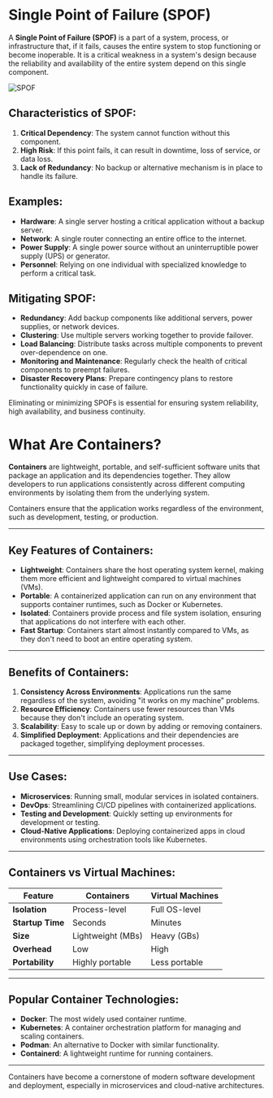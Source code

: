 # Single Point of Failure (SPOF)

A **Single Point of Failure (SPOF)** is a part of a system, process, or infrastructure that, if it fails, causes the entire system to stop functioning or become inoperable. It is a critical weakness in a system's design because the reliability and availability of the entire system depend on this single component.

![SPOF](https://github.com/user-attachments/assets/5bb17429-b799-4ccb-8596-498034b15f45)

## Characteristics of SPOF:
1. **Critical Dependency**: The system cannot function without this component.
2. **High Risk**: If this point fails, it can result in downtime, loss of service, or data loss.
3. **Lack of Redundancy**: No backup or alternative mechanism is in place to handle its failure.

## Examples:
- **Hardware**: A single server hosting a critical application without a backup server.
- **Network**: A single router connecting an entire office to the internet.
- **Power Supply**: A single power source without an uninterruptible power supply (UPS) or generator.
- **Personnel**: Relying on one individual with specialized knowledge to perform a critical task.

## Mitigating SPOF:
- **Redundancy**: Add backup components like additional servers, power supplies, or network devices.
- **Clustering**: Use multiple servers working together to provide failover.
- **Load Balancing**: Distribute tasks across multiple components to prevent over-dependence on one.
- **Monitoring and Maintenance**: Regularly check the health of critical components to preempt failures.
- **Disaster Recovery Plans**: Prepare contingency plans to restore functionality quickly in case of failure.

Eliminating or minimizing SPOFs is essential for ensuring system reliability, high availability, and business continuity.

# What Are Containers?

**Containers** are lightweight, portable, and self-sufficient software units that package an application and its dependencies together. They allow developers to run applications consistently across different computing environments by isolating them from the underlying system.

Containers ensure that the application works regardless of the environment, such as development, testing, or production.

---

## Key Features of Containers:
- **Lightweight**: Containers share the host operating system kernel, making them more efficient and lightweight compared to virtual machines (VMs).
- **Portable**: A containerized application can run on any environment that supports container runtimes, such as Docker or Kubernetes.
- **Isolated**: Containers provide process and file system isolation, ensuring that applications do not interfere with each other.
- **Fast Startup**: Containers start almost instantly compared to VMs, as they don't need to boot an entire operating system.

---

## Benefits of Containers:
1. **Consistency Across Environments**: Applications run the same regardless of the system, avoiding "it works on my machine" problems.
2. **Resource Efficiency**: Containers use fewer resources than VMs because they don't include an operating system.
3. **Scalability**: Easy to scale up or down by adding or removing containers.
4. **Simplified Deployment**: Applications and their dependencies are packaged together, simplifying deployment processes.

---

## Use Cases:
- **Microservices**: Running small, modular services in isolated containers.
- **DevOps**: Streamlining CI/CD pipelines with containerized applications.
- **Testing and Development**: Quickly setting up environments for development or testing.
- **Cloud-Native Applications**: Deploying containerized apps in cloud environments using orchestration tools like Kubernetes.

---

## Containers vs Virtual Machines:

| **Feature**           | **Containers**               | **Virtual Machines**          |
|------------------------|------------------------------|--------------------------------|
| **Isolation**          | Process-level               | Full OS-level                 |
| **Startup Time**       | Seconds                     | Minutes                       |
| **Size**               | Lightweight (MBs)           | Heavy (GBs)                   |
| **Overhead**           | Low                         | High                          |
| **Portability**        | Highly portable             | Less portable                 |

---

## Popular Container Technologies:
- **Docker**: The most widely used container runtime.
- **Kubernetes**: A container orchestration platform for managing and scaling containers.
- **Podman**: An alternative to Docker with similar functionality.
- **Containerd**: A lightweight runtime for running containers.

---

Containers have become a cornerstone of modern software development and deployment, especially in microservices and cloud-native architectures.
